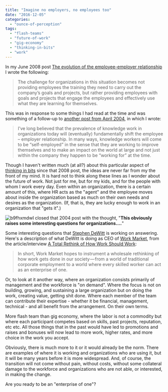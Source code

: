 ```yaml
---
title: "Imagine no employers, no employees too"
date: "2016-12-05"
categories: 
  - "ounce-of-perception"
tags: 
  - "flash-teams"
  - "future-of-work"
  - "gig-economy"
  - "thinking-in-bits"
  - "work"
---
```


In my June 2008 post [The evolution of the employee-employer relationship](https://gbrettmiller.com/2008/06/26/the-evolution-of-the-employee-employer-relationship/) I wrote the following:

> The challenge for organizations in this situation becomes not providing employees the training they need to carry out the company’s goals and projects, but rather providing employees with goals and projects that engage the employees and effectively use what they are learning for themselves.

This was in response to some things I had read at the time and was something of a follow-up to [another post from April 2004](https://gbrettmiller.com/2004/04/13/employee-employer-relations-in-a-knowledge-based-economy/), in which I wrote:

> I’ve long believed that the prevalence of knowledge work in organizations today will (eventually) fundamentally shift the employee – employer relationship. In many ways, knowledge workers will come to be “self-employed” in the sense that they are working to improve themselves and to make an impact on the world at large and not just within the company they happen to be “working for” at the time.

Though I haven't written much (at all?) about this particular aspect of [thinking in bits](https://gbrettmiller.com/2016/05/27/thinking-in-bits-not-atoms/) since that 2008 post, the ideas are never far from my the front of my mind. It is hard not to think along these lines as I wonder about the future of work. Not just for me, but for my kids, and for the people with whom I work every day. Even within an organization, there is a certain amount of this, where HR acts as the "agent" and the employee moves about inside the organization based as much on their own needs and desires as the organization. (If, that is, they are lucky enough to work in an organization that "gets it".)

![b9fhxmdw](images/b9fhxmdw.jpg)I closed that 2004 post with the thought, "**This obviously raises some interesting questions for organizations….**"

Some interesting questions that [Stephen DeWitt](https://twitter.com/swdoutloud) is working on answering. Here's a description of what DeWitt is doing as CEO of [Work Market](https://www.workmarket.com/), from the article/interview [A Total Rethink of How Work Should Work](https://shift.newco.co/a-total-rethink-of-how-work-should-work-5dc3980ea52#.p11t5gkmi):

> In short, Work Market hopes to instrument a wholesale rethinking of how work gets done in our society — from a world of traditional corporate employment to a world where every skilled worker can act as an enterprise of one.

Or, to look at it another way, where an organization consists primarily of management and the workforce is "on demand". Where the focus is not on building, growing, and sustaining a large organization but on doing the work, creating value, getting shit done. Where each member of the team can contribute their expertise - whether it be financial, management, technical - and all benefit from the arrangement. On their own terms.

More flash team than gig economy, where the labor is not a commodity but where each participant competes based on skills, past projects, reputation, etc etc. All those things that in the past would have led to promotions and raises and bonuses will now lead to more work, higher rates, and more choice in the work you accept.

Obviously, there is much more to it or it would already be the norm. There are examples of where it is working and organizations who are using it, but it will be many years before it is more widespread. And, of course, the transition will not come without pain, without costs, without some collateral damage to the workforce and organizations who are not able, or interested, in making the change.

Are you ready to be an "enterprise of one"?
